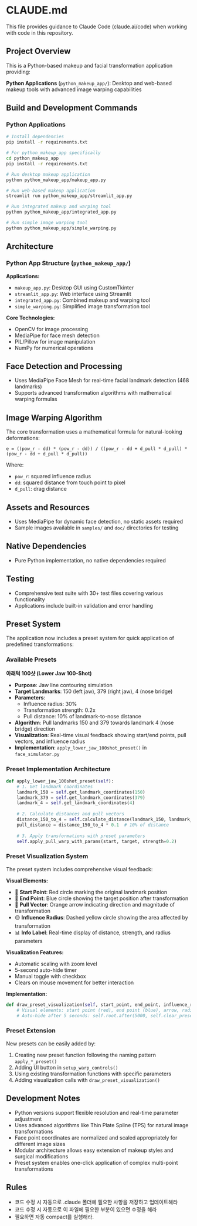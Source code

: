 # CLAUDE.md

This file provides guidance to Claude Code (claude.ai/code) when working with code in this repository.

## Project Overview

This is a Python-based makeup and facial transformation application providing:

**Python Applications** (`python_makeup_app/`): Desktop and web-based makeup tools with advanced image warping capabilities

## Build and Development Commands

### Python Applications

```bash
# Install dependencies
pip install -r requirements.txt

# For python_makeup_app specifically
cd python_makeup_app
pip install -r requirements.txt

# Run desktop makeup application
python python_makeup_app/makeup_app.py

# Run web-based makeup application
streamlit run python_makeup_app/streamlit_app.py

# Run integrated makeup and warping tool
python python_makeup_app/integrated_app.py

# Run simple image warping tool
python python_makeup_app/simple_warping.py
```

## Architecture

### Python App Structure (`python_makeup_app/`)

**Applications:**

- `makeup_app.py`: Desktop GUI using CustomTkinter
- `streamlit_app.py`: Web interface using Streamlit
- `integrated_app.py`: Combined makeup and warping tool
- `simple_warping.py`: Simplified image transformation tool

**Core Technologies:**

- OpenCV for image processing
- MediaPipe for face mesh detection
- PIL/Pillow for image manipulation
- NumPy for numerical operations

## Face Detection and Processing

- Uses MediaPipe Face Mesh for real-time facial landmark detection (468 landmarks)
- Supports advanced transformation algorithms with mathematical warping formulas

## Image Warping Algorithm

The core transformation uses a mathematical formula for natural-looking deformations:

```
e = ((pow_r - dd) * (pow_r - dd)) / ((pow_r - dd + d_pull * d_pull) * (pow_r - dd + d_pull * d_pull))
```

Where:

- `pow_r`: squared influence radius
- `dd`: squared distance from touch point to pixel
- `d_pull`: drag distance

## Assets and Resources

- Uses MediaPipe for dynamic face detection, no static assets required
- Sample images available in `samples/` and `doc/` directories for testing

## Native Dependencies

- Pure Python implementation, no native dependencies required

## Testing

- Comprehensive test suite with 30+ test files covering various functionality
- Applications include built-in validation and error handling

## Preset System

The application now includes a preset system for quick application of predefined transformations:

### Available Presets

**아래턱 100샷 (Lower Jaw 100-Shot)**
- **Purpose**: Jaw line contouring simulation
- **Target Landmarks**: 150 (left jaw), 379 (right jaw), 4 (nose bridge)
- **Parameters**:
  - Influence radius: 30%
  - Transformation strength: 0.2x
  - Pull distance: 10% of landmark-to-nose distance
- **Algorithm**: Pull landmarks 150 and 379 towards landmark 4 (nose bridge) direction
- **Visualization**: Real-time visual feedback showing start/end points, pull vectors, and influence radius
- **Implementation**: `apply_lower_jaw_100shot_preset()` in `face_simulator.py`

### Preset Implementation Architecture

```python
def apply_lower_jaw_100shot_preset(self):
    # 1. Get landmark coordinates
    landmark_150 = self.get_landmark_coordinates(150)
    landmark_379 = self.get_landmark_coordinates(379) 
    landmark_4 = self.get_landmark_coordinates(4)
    
    # 2. Calculate distances and pull vectors
    distance_150_to_4 = self.calculate_distance(landmark_150, landmark_4)
    pull_distance = distance_150_to_4 * 0.1  # 10% of distance
    
    # 3. Apply transformations with preset parameters
    self.apply_pull_warp_with_params(start, target, strength=0.2)
```

### Preset Visualization System

The preset system includes comprehensive visual feedback:

**Visual Elements:**
- 🔴 **Start Point**: Red circle marking the original landmark position
- 🔵 **End Point**: Blue circle showing the target position after transformation
- 🔶 **Pull Vector**: Orange arrow indicating direction and magnitude of transformation
- 🟡 **Influence Radius**: Dashed yellow circle showing the area affected by transformation
- 📊 **Info Label**: Real-time display of distance, strength, and radius parameters

**Visualization Features:**
- Automatic scaling with zoom level
- 5-second auto-hide timer
- Manual toggle with checkbox
- Clears on mouse movement for better interaction

**Implementation:**
```python
def draw_preset_visualization(self, start_point, end_point, influence_radius_px, strength, label):
    # Visual elements: start point (red), end point (blue), arrow, radius circle, info label
    # Auto-hide after 5 seconds: self.root.after(5000, self.clear_preset_visualization)
```

### Preset Extension

New presets can be easily added by:
1. Creating new preset function following the naming pattern `apply_*_preset()`
2. Adding UI button in `setup_warp_controls()`
3. Using existing transformation functions with specific parameters
4. Adding visualization calls with `draw_preset_visualization()`

## Development Notes

- Python versions support flexible resolution and real-time parameter adjustment
- Uses advanced algorithms like Thin Plate Spline (TPS) for natural image transformations
- Face point coordinates are normalized and scaled appropriately for different image sizes
- Modular architecture allows easy extension of makeup styles and surgical modifications
- Preset system enables one-click application of complex multi-point transformations

## Rules

- 코드 수정 시 자동으로 .claude 폴더에 필요한 사항을 저장하고 업데이트해라
- 코드 수정 시 자동으로 이 파일에 필요한 부분이 있으면 수정을 해라
- 필요하면 자동 compact를 실행해라.
